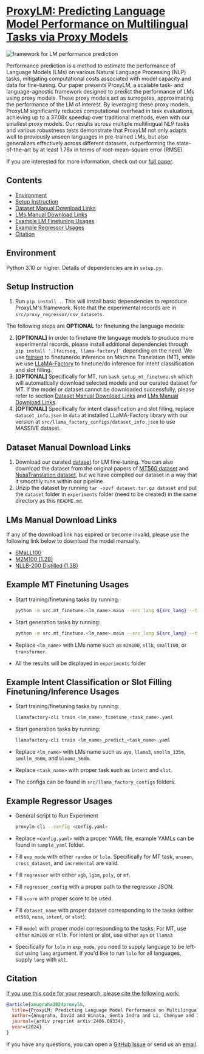 # [ProxyLM: Predicting Language Model Performance on Multilingual Tasks via Proxy Models](https://arxiv.org/abs/2406.09334)

![framework for LM performance prediction](./logo.png)

Performance prediction is a method to estimate the performance of Language Models (LMs) on various Natural Language Processing (NLP) tasks, mitigating computational costs associated with model capacity and data for fine-tuning. Our paper presents ProxyLM, a scalable task- and language-agnostic framework designed to predict the performance of LMs using proxy models. These proxy models act as surrogates, approximating the performance of the LM of interest. By leveraging these proxy models, ProxyLM significantly reduces computational overhead in task evaluations, achieving up to a 37.08x speedup over traditional methods, even with our smallest proxy models. Our results across multiple multilingual NLP tasks and various robustness tests demonstrate that ProxyLM not only adapts well to previously unseen languages in pre-trained LMs, but also generalizes effectively across different datasets, outperforming the state-of-the-art by at least 1.78x in terms of root-mean-square error (RMSE).

If you are interested for more information, check out our [full paper](https://arxiv.org/abs/2406.09334).

## Contents

+ [Environment](#environment)
+ [Setup Instruction](#setup-instruction)
+ [Dataset Manual Download Links](#dataset-manual-download-links)
+ [LMs Manual Download Links](#lms-manual-download-links)
+ [Example LM Finetuning Usages](#example-lm-finetuning-usages)
+ [Example Regressor Usages](#example-regressor-usages)
+ [Citation](#citation)

## Environment

Python 3.10 or higher. Details of dependencies are in `setup.py`.

## Setup Instruction

1. Run `pip install .`. This will install basic dependencies to reproduce ProxyLM's framework. Note that the experimental records are in `src/proxy_regressor/csv_datasets`.

The following steps are **OPTIONAL** for finetuning the language models:

2. **[OPTIONAL]** In order to finetune the language models to produce more experimental records, please install additional dependencies through `pip install '.[fairseq, llama-factory]'` depending on the need. We use [fairseq](https://github.com/ritsukkiii/fairseq) to finetune/do inference on Machine Translation (MT), while we use [LLaMA-Factory](https://github.com/hiyouga/LLaMA-Factory) to finetune/do inference for intent classification and slot filling. 
3. **[OPTIONAL]** Specifically for MT, run `bash setup_mt_finetune.sh` which will automatically download selected models and our curated dataset for MT. If the model or dataset cannot be downloaded successfully, please refer to section [Dataset Manual Download Links](#dataset-manual-download-links) and [LMs Manual Download Links](#lms-manual-download-links).
4. **[OPTIONAL]** Specifically for intent classification and slot filling, replace `dataset_info.json` in `data` at installed LLaMA-Factory library with our version at `src/llama_factory_configs/dataset_info.json` to use MASSIVE dataset.

## Dataset Manual Download Links

1. Download our curated [dataset](https://drive.google.com/file/d/1RS_OjFxr6XsSAJ_JB0x16QmR1W4uD8tc/view) for LM fine-tuning. You can also download the dataset from the original papers of [MT560 dataset](https://aclanthology.org/2021.acl-demo.37) and [NusaTranslation dataset](https://aclanthology.org/2023.ijcnlp-main.60/), but we have compiled our dataset in a way that it smoothly runs within our pipeline.
2. Unzip the dataset by running `tar -xzvf dataset.tar.gz dataset` and put the `dataset` folder in `experiments` folder (need to be created) in the same directory as this `README.md`.

## LMs Manual Download Links

If any of the download link has expired or become invalid, please use the following link below to download the model manually.

+ [SMaLL100](https://github.com/alirezamshi/small100)
+ [M2M100 (1.2B)](https://github.com/facebookresearch/fairseq/tree/main/examples/m2m_100)
+ [NLLB-200 Distilled (1.3B)](https://github.com/facebookresearch/fairseq/tree/nllb)

## Example MT Finetuning Usages

+ Start training/finetuning tasks by running:
    ```bash
    python -m src.mt_finetune.<lm_name>.main --src_lang ${src_lang} --tgt_lang ${tgt_lang} --finetune 1 --dataset ${dataset} --size ${size}
    ```

+ Start generation tasks by running:
    ```bash
    python -m src.mt_finetune.<lm_name>.main --src_lang ${src_lang} --tgt_lang ${tgt_lang} --finetune 0
    ```

+ Replace `<lm_name>` with LMs name such as `m2m100`, `nllb`, `small100`, or `transformer`.
+ All the results will be displayed in `experiments` folder

## Example Intent Classification or Slot Filling Finetuning/Inference Usages

+ Start training/finetuning tasks by running:
    ```bash
    llamafactory-cli train <lm_name>_finetune_<task_name>.yaml
    ```

+ Start generation tasks by running:
    ```bash
    llamafactory-cli train <lm_name>_predict_<task_name>.yaml
    ```

+ Replace `<lm_name>` with LMs name such as `aya`, `llama3`, `smollm_135m`, `smollm_360m`, and `bloomz_560m`.
+ Replace `<task_name>` with proper task such as `intent` and `slot`.
+ The configs can be found in `src/llama_factory_configs` folders.

## Example Regressor Usages

+ General script to Run Experiment
    ```bash
    proxylm-cli --config <config.yaml>
    ```

+ Replace `<config.yaml>` with a proper YAML file, example YAMLs can be found in `sample_yaml` folder.
+ Fill `exp_mode` with either `random` or `lolo`. Specifically for MT task, `unseen`, `cross_dataset`, and `incremental` are valid.
+ Fill `regressor` with either `xgb`, `lgbm`, `poly`, or `mf`.
+ Fill `regressor_config` with a proper path to the regressor JSON.
+ Fill `score` with proper score to be used.
+ Fill `dataset_name` with proper dataset corresponding to the tasks (either `mt560`, `nusa`, `intent`, or `slot`).
+ Fill `model` with proper model corresponding to the tasks. For MT, use either `m2m100` or `nllb`. For intent or slot, use either `aya` or `llama3`
+ Specifically for `lolo` in `exp_mode`, you need to supply language to be left-out using `lang` argument. If you'd like to run `lolo` for all languages, supply `lang` with `all`.

## Citation

<u>If you use this code for your research, please cite the following work:</u>

```bibtex
@article{anugraha2024proxylm,
  title={ProxyLM: Predicting Language Model Performance on Multilingual Tasks via Proxy Models},
  author={Anugraha, David and Winata, Genta Indra and Li, Chenyue and Irawan, Patrick Amadeus and Lee, En-Shiun Annie},
  journal={arXiv preprint arXiv:2406.09334},
  year={2024}
}
```

If you have any questions, you can open a [GitHub Issue](https://github.com/davidanugraha/proxylm/issues) or send us an [email](mailto:david.anugraha@gmail.com).